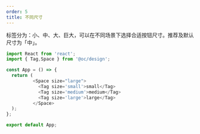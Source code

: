 ```yaml
---
order: 5
title: 不同尺寸
---
```


标签分为：小、中、大、巨大，可以在不同场景下选择合适按钮尺寸。推荐及默认尺寸为「中」。


```js
import React from 'react';
import { Tag,Space } from '@oc/design';

const App = () => {
  return (
          <Space size="large">
            <Tag size='small'>small</Tag>
            <Tag size='medium'>medium</Tag>
            <Tag size='large'>large</Tag>
          </Space>
  );
};

export default App;
```
